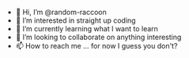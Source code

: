 - 👋 Hi, I’m @random-raccoon
- 👀 I’m interested in straight up coding
- 🌱 I’m currently learning what I want to learn
- 💞️ I’m looking to collaborate on anything interesting
- 📫 How to reach me ... for now I guess you don't?

<!---
random-raccoon/random-raccoon is a ✨ special ✨ repository because its `README.md` (this file) appears on your GitHub profile.
You can click the Preview link to take a look at your changes.
--->
